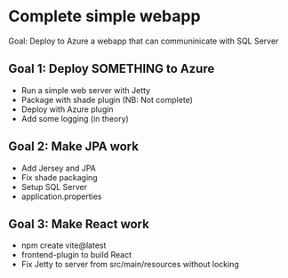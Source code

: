# Complete simple webapp

Goal: Deploy to Azure a webapp that can communinicate with SQL Server

## Goal 1: Deploy SOMETHING to Azure

* Run a simple web server with Jetty
* Package with shade plugin (NB: Not complete)
* Deploy with Azure plugin
* Add some logging (in theory)

## Goal 2: Make JPA work

* Add Jersey and JPA
* Fix shade packaging
* Setup SQL Server
* application.properties

## Goal 3: Make React work

* npm create vite@latest
* frontend-plugin to build React
* Fix Jetty to server from src/main/resources without locking
